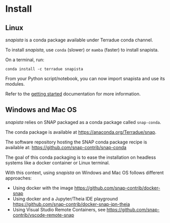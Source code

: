 # Install

## Linux

_snapista_ is a conda package available under Terradue conda channel.

To install _snapista_, use `conda` (slower) or `mamba` (faster) to install snapista.

On a terminal, run:

```conda install -c terradue snapista```

From your Python script/notebook, you can now import snapista and use its modules. 

Refer to the [getting started](../gettingstarted/) documentation for more information.

## Windows and Mac OS

_snapista_ relies on SNAP packaged as a conda package called `snap-conda`. 

The conda package is available at https://anaconda.org/Terradue/snap.

The software repository hosting the SNAP conda package recipe is available at: https://github.com/snap-contrib/snap-conda

The goal of this conda packaging is to ease the installation on headless systems like a docker container or Linux terminal. 

With this context, using _snapista_ on Windows and Mac OS follows different approaches:

- Using docker with the image https://github.com/snap-contrib/docker-snap
- Using docker and a Jupyter/Theia IDE playground https://github.com/snap-contrib/docker-snap-jpn-theia
- Using Visual Studio Remote Containers, see https://github.com/snap-contrib/vscode-remote-snap

